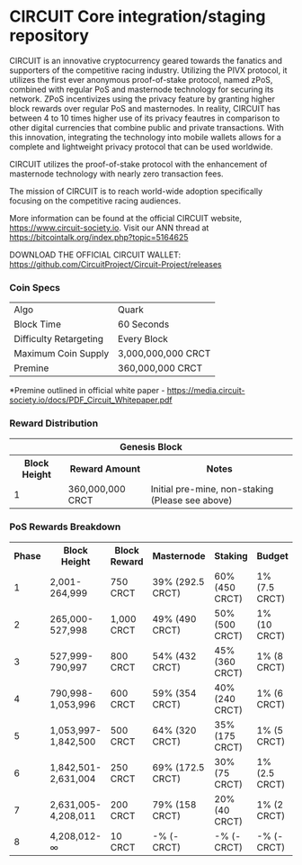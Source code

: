 CIRCUIT Core integration/staging repository
=====================================

CIRCUIT is an innovative cryptocurrency geared towards the fanatics and supporters of the competitive racing industry. Utilizing the PIVX protocol, it utilizes the first ever anonymous proof-of-stake protocol, named zPoS, combined with regular PoS and masternode technology for securing its network. ZPoS incentivizes using the privacy feature by granting higher block rewards over regular PoS and masternodes. In reality, CIRCUIT has between 4 to 10 times higher use of its privacy feautres in comparison to other digital currencies that combine public and private transactions. With this innovation, integrating the technology into mobile wallets allows for a complete and lightweight privacy protocol that can be used worldwide.

CIRCUIT utilizes the proof-of-stake protocol with the enhancement of masternode technology with nearly zero transaction fees.

The mission of CIRCUIT is to reach world-wide adoption specifically focusing on the competitive racing audiences.

More information can be found at the official CIRCUIT website, https://www.circuit-society.io. Visit our ANN thread at https://bitcointalk.org/index.php?topic=5164625

DOWNLOAD THE OFFICIAL CIRCUIT WALLET: https://github.com/CircuitProject/Circuit-Project/releases

### Coin Specs
<table>
<tr><td>Algo</td><td>Quark</td></tr>
<tr><td>Block Time</td><td>60 Seconds</td></tr>
<tr><td>Difficulty Retargeting</td><td>Every Block</td></tr>
<tr><td>Maximum Coin Supply</td><td>3,000,000,000 CRCT</td></tr>
<tr><td>Premine</td><td>360,000,000 CRCT</td></tr>
</table>

*Premine outlined in official white paper - https://media.circuit-society.io/docs/PDF_Circuit_Whitepaper.pdf

### Reward Distribution

<table>
<th colspan=4>Genesis Block</th>
<tr><th>Block Height</th><th>Reward Amount</th><th>Notes</th></tr>
<tr><td>1</td><td>360,000,000 CRCT</td><td>Initial pre-mine, non-staking (Please see above)</td></tr>
</table>


### PoS Rewards Breakdown

<table>
<th>Phase</th><th>Block Height</th><th>Block Reward</th><th>Masternode</th><th>Staking</th><th>Budget</th>
<tr><td>1</td><td>2,001-264,999</td><td>750 CRCT</td><td>39% (292.5 CRCT)</td><td>60% (450 CRCT)</td><td>1% (7.5 CRCT)</td></tr>
<tr><td>2</td><td>265,000-527,998</td><td>1,000 CRCT</td><td>49% (490 CRCT)</td><td>50% (500 CRCT)</td><td>1% (10 CRCT)</td></tr>
<tr><td>3</td><td>527,999-790,997</td><td>800 CRCT</td><td>54% (432 CRCT)</td><td>45% (360 CRCT)</td><td>1% (8 CRCT)</td></tr>
<tr><td>4</td><td>790,998-1,053,996</td><td>600 CRCT</td><td>59% (354 CRCT)</td><td>40% (240 CRCT)</td><td>1% (6 CRCT)</td></tr>
<tr><td>5</td><td>1,053,997-1,842,500</td><td>500 CRCT</td><td>64% (320 CRCT)</td><td>35% (175 CRCT)</td><td>1% (5 CRCT)</td></tr>
<tr><td>6</td><td>1,842,501-2,631,004</td><td>250 CRCT</td><td>69% (172.5 CRCT)</td><td>30% (75 CRCT)</td><td>1% (2.5 CRCT)</td></tr>
<tr><td>7</td><td>2,631,005-4,208,011</td><td>200 CRCT</td><td>79% (158 CRCT)</td><td>20% (40 CRCT)</td><td>1% (2 CRCT)</td></tr>
<tr><td>8</td><td>4,208,012-∞</td><td>10 CRCT</td><td>-% (- CRCT)</td><td>-% (- CRCT)</td><td>-% (- CRCT)</td></tr>
</table>

